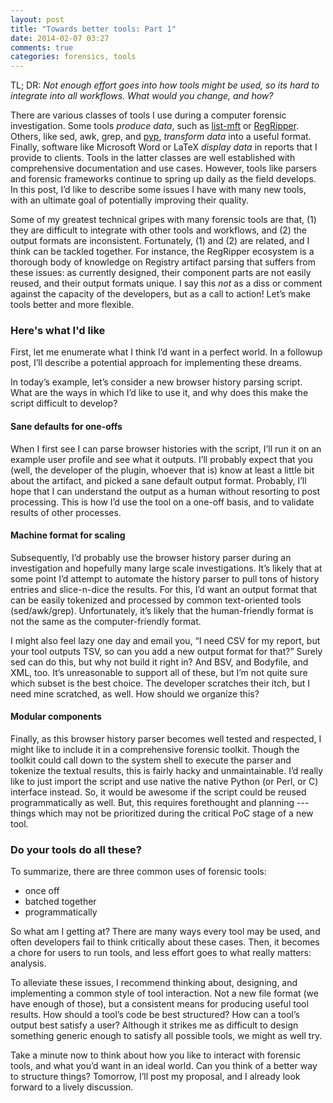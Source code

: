 ```yaml
---
layout: post
title: "Towards better tools: Part 1"
date: 2014-02-07 03:27
comments: true
categories: forensics, tools
---
```


TL; DR: *Not enough effort goes into how tools might be used, so its hard to 
integrate into all workflows. What would you change, and how?*

There are various classes of tools I use during a computer forensic 
investigation. Some tools *produce data*, such as
[list-mft](http://www.williballenthin.com/blog/2014/01/15/tool-release-list-mft)
or [RegRipper](http://regripper.wordpress.com). 
Others, like sed, awk, grep, and 
[pyp](http://code.google.com/p/pyp), *transform data* into a useful format.
Finally, software like Microsoft Word or LaTeX *display data* in reports that
I provide to clients. Tools in the latter classes are well established with
comprehensive documentation and use cases. However, tools like parsers and
forensic frameworks continue to spring up daily as the field develops.
In this post, I’d like to describe some issues I have with many new tools,
with an ultimate goal of potentially improving their quality.

Some of my greatest technical gripes with many forensic tools are that,
(1) they are difficult to integrate with other tools and workflows, and
(2) the output formats are inconsistent. Fortunately, (1) and (2) are related,
and I think can be tackled together. For instance, the RegRipper ecosystem
is a thorough body of knowledge on Registry artifact parsing that suffers 
from these issues: as currently designed, their component parts are not easily
reused, and their output formats unique. I say this *not* as a diss or comment 
against the capacity of the developers, but as a call to action! Let’s make
tools better and more flexible.

### Here's what I'd like

First, let me enumerate what I think I’d want in a perfect world. In a
followup post, I’ll describe a potential approach for implementing these dreams.

In today’s example, let’s consider a new browser history parsing script. What 
are the ways in which I’d like to use it, and why does this make the script
difficult to develop?

#### Sane defaults for one-offs

When I first see I can parse browser histories with the script, I’ll run it on 
an example user profile and see what it outputs. I’ll probably expect that you 
(well, the developer of the plugin, whoever that is) know at least a little bit 
about the artifact, and picked a sane default output format. Probably, I’ll hope 
that I can understand the output as a human without resorting to post processing. 
This is how I’d use the tool on a one-off basis, and to validate results of other 
processes.

#### Machine format for scaling

Subsequently, I’d probably use the browser history parser during an investigation 
and hopefully many large scale investigations. It’s likely that at some point I’d 
attempt to automate the history parser to pull tons of history entries and 
slice-n-dice the results. For this, I’d want an output format that can be easily 
tokenized and processed by common text-oriented tools (sed/awk/grep). Unfortunately, 
it’s likely that the human-friendly format is not the same as the computer-friendly 
format.

I might also feel lazy one day and email you, “I need CSV for my report, but your 
tool outputs TSV, so can you add a new output format for that?” Surely sed can do
this, but why not build it right in? And BSV, and Bodyfile, and XML, too. It’s 
unreasonable to support all of these, but I’m not quite sure which subset is the 
best choice. The developer scratches their itch, but I need mine scratched, as
well. How should we organize this?

#### Modular components

Finally, as this browser history parser becomes well tested and respected, I 
might like to include it in a comprehensive forensic toolkit. Though the toolkit 
could call down to the system shell to execute the parser and tokenize the 
textual results, this is fairly hacky and unmaintainable. I’d really like to 
just import the script and use native the native Python (or Perl, or C) interface 
instead. So, it would be awesome if the script could be reused programmatically 
as well. But, this requires forethought and planning --- things which may not be 
prioritized during the critical PoC stage of a new tool. 

### Do your tools do all these?

To summarize, there are three common uses of forensic tools:

  * once off
  * batched together
  * programmatically

So what am I getting at?  There are many ways every tool may be used, and often 
developers fail to think critically about these cases. Then, it becomes a chore 
for users to run tools, and less effort goes to what really matters: analysis. 

To alleviate these issues, I recommend thinking about, designing, and 
implementing a common style of tool interaction. Not a new file format (we have 
enough of those), but a consistent means for producing useful tool results. How 
should a tool’s code be best structured? How can a tool’s output best satisfy a 
user? Although it strikes me as difficult to design something generic enough to 
satisfy all possible tools, we might as well try.

Take a minute now to think about how you like to interact with forensic tools, 
and what you’d want in an ideal world. Can you think of a better way to structure 
things? Tomorrow, I’ll post my proposal, and I already look forward to a lively 
discussion.
                                                                                                                                    
